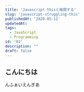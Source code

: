 ```yaml
---
title: 'Javascript thisと格闘する'
slug: 'javascript-struggling-this'
publishedAt: '2020-05-11'
updatedAt:
tags:
  - JavaScript
  - Programming
id: '02'
description: ""
draft: false
---
```


## こんにちは

んふぁいえんぎあ
